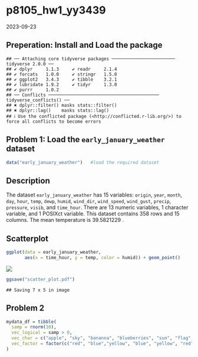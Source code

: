 p8105_hw1_yy3439
================
2023-09-23

## Preperation: Install and Load the package

    ## ── Attaching core tidyverse packages ──────────────────────── tidyverse 2.0.0 ──
    ## ✔ dplyr     1.1.3     ✔ readr     2.1.4
    ## ✔ forcats   1.0.0     ✔ stringr   1.5.0
    ## ✔ ggplot2   3.4.3     ✔ tibble    3.2.1
    ## ✔ lubridate 1.9.2     ✔ tidyr     1.3.0
    ## ✔ purrr     1.0.2     
    ## ── Conflicts ────────────────────────────────────────── tidyverse_conflicts() ──
    ## ✖ dplyr::filter() masks stats::filter()
    ## ✖ dplyr::lag()    masks stats::lag()
    ## ℹ Use the conflicted package (<http://conflicted.r-lib.org/>) to force all conflicts to become errors

## Problem 1: Load the `early_january_weather` dataset

``` r
data("early_january_weather")   #load the required dataset
```

## Description

The dataset `early_january_weather` has 15 variables: `origin`, `year`,
`month`, `day`, `hour`, `temp`, `dewp`, `humid`, `wind_dir`,
`wind_speed`, `wind_gust`, `precip`, `pressure`, `visib`, and
`time_hour`. There are 13 numeric variables, 1 character variable, and 1
POSIXct variable. This dataset contains 358 rows and 15 columns. The
mean temperature is 39.5821229 .

## Scatterplot

``` r
ggplot(data = early_january_weather, 
       aes(x = time_hour, y = temp, color = humid)) + geom_point() 
```

![](p8105_hw1_yy3439_files/figure-gfm/unnamed-chunk-3-1.png)<!-- -->

``` r
ggsave("scatter_plot.pdf")
```

    ## Saving 7 x 5 in image

## Problem 2

``` r
mydata_df = tibble(
  samp = rnorm(10),
  vec_logical = samp > 0,
  vec_char = c("apple", "sky", "bananna", "blueberries", "sun", "flag", "sea", "shirt", "cherry", "light"),
  vec_factor = factor(c("red", "blue","yellow", "blue", "yellow", "red", "blue", "blue", "red", "red"))
)
```
